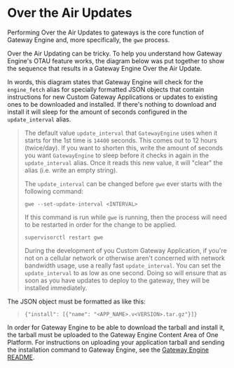 Over the Air Updates
====================

Performing Over the Air Updates to gateways is the core function of
Gateway Engine and, more specifically, the `gwe` process.

Over the Air Updating can be tricky. To help you understand how Gateway
Engine's OTAU feature works, the diagram below was put together to show
the sequence that results in a Gateway Engine Over the Air Update.

In words, this diagram states that Gateway Engine will check for the
`engine_fetch` alias for specially formatted JSON objects that contain
instructions for new Custom Gateway Applications or updates to existing
ones to be downloaded and installed. If there's nothing to download and
install it will sleep for the amount of seconds configured in the
`update_interval` alias.

> <div class="admonition important">
>
> The default value `update_interval` that `GatewayEngine` uses when it
> starts for the 1st time is `14400` seconds. This comes out to 12 hours
> (twice/day). If you want to shorten this, write the amount of seconds
> you want `GatewayEngine` to sleep before it checks in again in the
> `update_interval` alias. Once it reads this new value, it will "clear"
> the alias (i.e. write an empty string).
>
> The `update_interval` can be changed before `gwe` ever starts with the
> following command:
>
> ``` {.sourceCode .bash}
> gwe --set-update-interval <INTERVAL>
> ```
>
> If this command is run while `gwe` is running, then the process will
> need to be restarted in order for the change to be applied.
>
> ``` {.sourceCode .bash}
> supervisorctl restart gwe
> ```
>
> During the development of you Custom Gateway Application, if you're
> not on a cellular network or otherwise aren't concerned with network
> bandwidth usage, use a really fast `update_interval`. You can set the
> `update_interval` to as low as one second. Doing so will ensure that
> as soon as you have updates to deploy to the gateway, they will be
> installed immediately.
>
> </div>

The JSON object must be formatted as like this:

> ``` {.sourceCode .json}
> {"install": [{"name": "<APP_NAME>.v<VERSION>.tar.gz"}]}
> ```

In order for Gateway Engine to be able to download the tarball and
install it, the tarball must be uploaded to the Gateway Engine Content
Area of One Platform. For instructions on uploading your application
tarball and sending the installation command to Gateway Engine, see the
[Gateway Engine
README](https://gateway-engine.exosite.io/gateway-engine/README.html#upload-the-app-tarball-to-your-murano-product-id-s-content-area).
